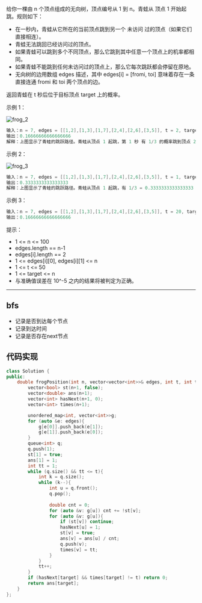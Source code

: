 给你一棵由 n 个顶点组成的无向树，顶点编号从 1 到 n。青蛙从 顶点 1 开始起跳。规则如下：

- 在一秒内，青蛙从它所在的当前顶点跳到另一个 未访问 过的顶点（如果它们直接相连）。
- 青蛙无法跳回已经访问过的顶点。
- 如果青蛙可以跳到多个不同顶点，那么它跳到其中任意一个顶点上的机率都相同。
- 如果青蛙不能跳到任何未访问过的顶点上，那么它每次跳跃都会停留在原地。
- 无向树的边用数组 edges 描述，其中 edges[i] = [fromi, toi] 意味着存在一条直接连通 fromi 和 toi 两个顶点的边。

返回青蛙在 t 秒后位于目标顶点 target 上的概率。

示例 1：

![frog_2](https://muyids.oss-cn-beijing.aliyuncs.com/frog_2.png)

```cpp
输入：n = 7, edges = [[1,2],[1,3],[1,7],[2,4],[2,6],[3,5]], t = 2, target = 4
输出：0.16666666666666666 
解释：上图显示了青蛙的跳跃路径。青蛙从顶点 1 起跳，第 1 秒 有 1/3 的概率跳到顶点 2 ，然后第 2 秒 有 1/2 的概率跳到顶点 4，因此青蛙在 2 秒后位于顶点 4 的概率是 1/3 * 1/2 = 1/6 = 0.16666666666666666 。 
```

示例 2：

![frog_3](https://muyids.oss-cn-beijing.aliyuncs.com/frog_3.png)

```cpp
输入：n = 7, edges = [[1,2],[1,3],[1,7],[2,4],[2,6],[3,5]], t = 1, target = 7
输出：0.3333333333333333
解释：上图显示了青蛙的跳跃路径。青蛙从顶点 1 起跳，有 1/3 = 0.3333333333333333 的概率能够 1 秒 后跳到顶点 7 。 
```

示例 3：

```cpp
输入：n = 7, edges = [[1,2],[1,3],[1,7],[2,4],[2,6],[3,5]], t = 20, target = 6
输出：0.16666666666666666
```

提示：

- 1 <= n <= 100
- edges.length == n-1
- edges[i].length == 2
- 1 <= edges[i][0], edges[i][1] <= n
- 1 <= t <= 50
- 1 <= target <= n
- 与准确值误差在 10^-5 之内的结果将被判定为正确。

---

## bfs

- 记录是否到达每个节点
- 记录到达时间
- 记录是否存在next节点

## 代码实现

```cpp
class Solution {
public:
    double frogPosition(int n, vector<vector<int>>& edges, int t, int target) {
        vector<bool> st(n+1, false);
        vector<double> ans(n+1);
        vector<int> hasNext(n+1, 0);
        vector<int> times(n+1);

        unordered_map<int, vector<int>>g;
        for (auto &e: edges){
            g[e[0]].push_back(e[1]);
            g[e[1]].push_back(e[0]);
        }
        queue<int> q;
        q.push(1);
        st[1] = true;
        ans[1] = 1;
        int tt = 1;
        while (q.size() && tt <= t){
            int k = q.size();
            while (k--){
                int u = q.front();
                q.pop();
      
                double cnt = 0;
                for (auto &v: g[u]) cnt += !st[v];
                for (auto &v: g[u]){         
                    if (st[v]) continue;
                    hasNext[u] = 1;
                    st[v] = true;
                    ans[v] = ans[u] / cnt;
                    q.push(v);
                    times[v] = tt;
                }
            }
            tt++;
        }
        if (hasNext[target] && times[target] != t) return 0;
        return ans[target];
    }
};
```
